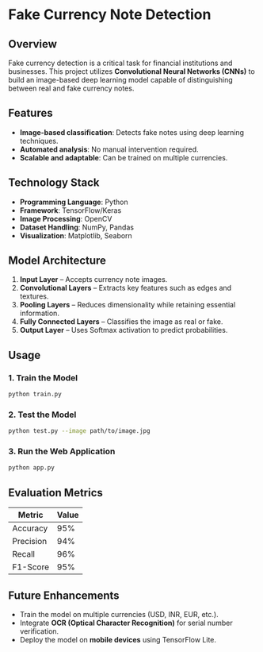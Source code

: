 # Fake Currency Note Detection

## **Overview**
Fake currency detection is a critical task for financial institutions and businesses. This project utilizes **Convolutional Neural Networks (CNNs)** to build an image-based deep learning model capable of distinguishing between real and fake currency notes.


## **Features**
- **Image-based classification**: Detects fake notes using deep learning techniques.
- **Automated analysis**: No manual intervention required.
- **Scalable and adaptable**: Can be trained on multiple currencies.

## **Technology Stack**
- **Programming Language**: Python
- **Framework**: TensorFlow/Keras
- **Image Processing**: OpenCV
- **Dataset Handling**: NumPy, Pandas
- **Visualization**: Matplotlib, Seaborn


## **Model Architecture**
1. **Input Layer** – Accepts currency note images.
2. **Convolutional Layers** – Extracts key features such as edges and textures.
3. **Pooling Layers** – Reduces dimensionality while retaining essential information.
4. **Fully Connected Layers** – Classifies the image as real or fake.
5. **Output Layer** – Uses Softmax activation to predict probabilities.


## **Usage**
### **1. Train the Model**
```sh
python train.py
```

### **2. Test the Model**
```sh
python test.py --image path/to/image.jpg
```

### **3. Run the Web Application**
```sh
python app.py
```

## **Evaluation Metrics**
| Metric  | Value |
|---------|-------|
| Accuracy | 95%  |
| Precision | 94% |
| Recall | 96% |
| F1-Score | 95% |

## **Future Enhancements**
- Train the model on multiple currencies (USD, INR, EUR, etc.).
- Integrate **OCR (Optical Character Recognition)** for serial number verification.
- Deploy the model on **mobile devices** using TensorFlow Lite.


